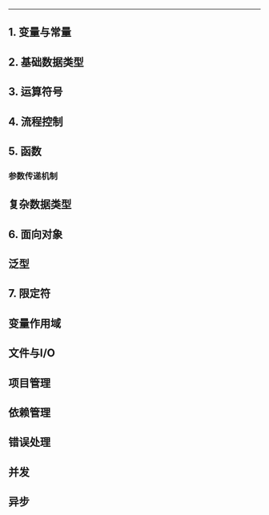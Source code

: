 

---

## 1. 变量与常量

## 2. 基础数据类型

## 3. 运算符号

## 4. 流程控制

## 5. 函数

### 参数传递机制

## 复杂数据类型
## 6. 面向对象

## 泛型


## 7. 限定符

## 变量作用域

## 文件与I/O

## 项目管理

## 依赖管理

## 错误处理

## 并发

## 异步


